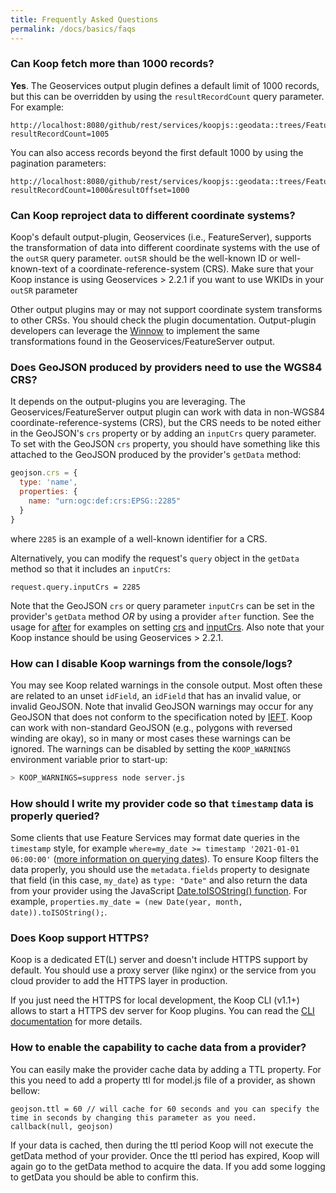 ```yaml
---
title: Frequently Asked Questions
permalink: /docs/basics/faqs
---
```


### Can Koop fetch more than 1000 records?
**Yes**. The Geoservices output plugin defines a default limit of 1000 records, but this can be overridden by using the `resultRecordCount` query parameter. For example:

```
http://localhost:8080/github/rest/services/koopjs::geodata::trees/FeatureServer/0/query?resultRecordCount=1005
```

You can also access records beyond the first default 1000 by using the pagination parameters:

```
http://localhost:8080/github/rest/services/koopjs::geodata::trees/FeatureServer/0/query?resultRecordCount=1000&resultOffset=1000
```

### Can Koop reproject data to different coordinate systems?
Koop's default output-plugin, Geoservices (i.e., FeatureServer), supports the transformation of data into different coordinate systems with the use of the `outSR` query parameter. `outSR` should be the well-known ID or well-known-text of a coordinate-reference-system (CRS).  Make sure that your Koop instance is using Geoservices > 2.2.1 if you want to use WKIDs in your `outSR` parameter

Other output plugins may or may not support coordinate system transforms to other CRSs.  You should check the plugin documentation.  Output-plugin developers can leverage the [Winnow](https://github.com/koopjs/winnow) to implement the same transformations found in the Geoservices/FeatureServer output.

### Does GeoJSON produced by providers need to use the WGS84 CRS?
It depends on the output-plugins you are leveraging. The Geoservices/FeatureServer output plugin can work with data in non-WGS84 coordinate-reference-systems (CRS), but the CRS needs to be noted either in the GeoJSON's `crs` property or by adding an `inputCrs` query parameter. To set with the GeoJSON `crs` property, you should have something like this attached to the GeoJSON produced by the provider's `getData` method:

```js
geojson.crs = {
  type: 'name',
  properties: {
    name: "urn:ogc:def:crs:EPSG::2285"
  }
}
```
where `2285` is an example of a well-known identifier for a CRS.

Alternatively, you can modify the request's `query` object in the `getData` method so that it includes an `inputCrs`:

```
request.query.inputCrs = 2285
```

Note that the GeoJSON `crs` or query parameter `inputCrs` can be set in the provider's `getData` method _OR_ by using a provider `after` function.  See the usage for [after](../usage/provider#after) for examples on setting [crs](../usage/provider#figure-5) and [inputCrs](../usage/provider#figure-6). Also note that your Koop instance should be using Geoservices > 2.2.1.

### How can I disable Koop warnings from the console/logs?
You may see Koop related warnings in the console output.  Most often these are related to an unset `idField`, an `idField` that has an invalid value, or invalid GeoJSON.  Note that invalid GeoJSON warnings may occur for any GeoJSON that does not conform to the specification noted by [IEFT](https://tools.ietf.org/html/rfc7946).  Koop can work with non-standard GeoJSON (e.g., polygons with reversed winding are okay), so in many or most cases these warnings can be ignored.  The warnings can be disabled by setting the `KOOP_WARNINGS` environment variable prior to start-up:

```bash
> KOOP_WARNINGS=suppress node server.js
```

### How should I write my provider code so that `timestamp` data is properly queried?

Some clients that use Feature Services may format date queries in the `timestamp` style, for example `where=my_date >= timestamp '2021-01-01 06:00:00'` ([more information on querying dates](https://www.esri.com/arcgis-blog/products/api-rest/data-management/querying-feature-services-date-time-queries/)). To ensure Koop filters the data properly, you should use the `metadata.fields` property to designate that field (in this case, `my_date`) as `type: "Date"` and also return the data from your provider using the JavaScript [Date.toISOString() function](https://developer.mozilla.org/en-US/docs/Web/JavaScript/Reference/Global_Objects/Date/toISOString). For example, `properties.my_date = (new Date(year, month, date)).toISOString();`.

### Does Koop support HTTPS?

Koop is a dedicated ET(L) server and doesn't include HTTPS support by default. You should use a proxy server (like nginx) or the service from you cloud provider to add the HTTPS layer in production.

If you just need the HTTPS for local development, the Koop CLI (v1.1+) allows to start a HTTPS dev server for Koop plugins. You can read the [CLI documentation](https://github.com/koopjs/koop-cli/blob/master/docs/commands/serve.md) for more details.

### How to enable the capability to cache data from a provider?

You can easily make the provider cache data by adding a TTL property. 
For this you need to add a property ttl for model.js file of a provider, as shown bellow:

```
geojson.ttl = 60 // will cache for 60 seconds and you can specify the time in seconds by changing this parameter as you need.
callback(null, geojson)
```
 
 If your data is cached, then during the ttl period Koop will not execute the getData method of your provider. Once the ttl period has expired, Koop will again go to the getData method to acquire the data. If you add some logging to getData you should be able to confirm this.
 
